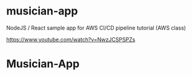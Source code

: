 # musician-app
NodeJS / React sample app for AWS CI/CD pipeline tutorial (AWS class)

https://www.youtube.com/watch?v=NwzJCSPSPZs
# Musician-App
